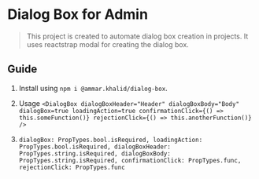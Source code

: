 # Dialog Box for Admin

> This project is created to automate dialog box creation in projects. It uses reactstrap modal for creating the dialog box.

## Guide

1. Install using `npm i @ammar.khalid/dialog-box`.
1. Usage
   `<DialogBox
      dialogBoxHeader="Header"
      dialogBoxBody="Body"
      dialogBox=true
      loadingAction=true
      confirmationClick={() => this.someFunction()}
      rejectionClick={() => this.anotherFunction()}
   />`

1. `dialogBox: PropTypes.bool.isRequired,
      loadingAction: PropTypes.bool.isRequired,
      dialogBoxHeader: PropTypes.string.isRequired,
      dialogBoxBody: PropTypes.string.isRequired,
      confirmationClick: PropTypes.func,
      rejectionClick: PropTypes.func`
